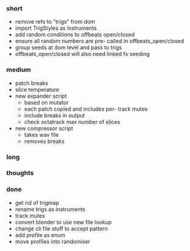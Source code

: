 ### short

- remove refs to "trigs" from dom
- import TrigStyles as Instruments
- add random conditions to offbeats open/closed
- ensure all random numbers are pre- called in offbeats_open/closed
- group seeds at dom level and pass to trigs
- offbeats_open/closed will also need linked fx seeding

### medium

- patch breaks
- slice temperature
- new expander script
  - based on mutator
  - each patch copied and includes per- track mutes
  - include breaks in output
  - check octatrack max number of slices
- new compressor script
  - takes wav file
  - removes breaks

### long

### thoughts

### done

- get rid of trigmap
- rename trigs as instruments
- track mutes
- convert blender to use new file lookup
- change cli file stuff to accept pattern
- add profile as enum
- move profiles into randomiser

